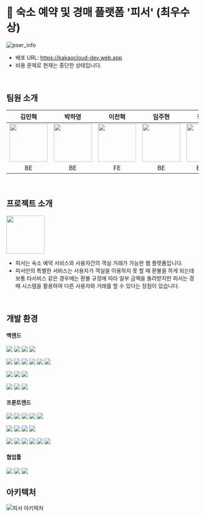 # 🥇 숙소 예약 및 경매 플랫폼 '피서' (최우수상)
![pser_info](https://github.com/p-ser/.github/assets/91861082/f8ce38bd-22db-47e7-8124-34cf4d57c985)
- 배포 URL: https://kakaocloud-dev.web.app
- 비용 문제로 현재는 중단한 상태입니다.
<br>

## 팀원 소개
|김민혁|박하영|이찬혁|임주현|정우용|정의헌|최혜빈|
|:---:|:---:|:---:|:---:|:---:|:---:|:---:
|<img src="https://github.com/p-ser/.github/assets/91861082/43089030-0b0e-4e36-9709-5aa3fb71f599" width="100" />|<img src="https://github.com/p-ser/.github/assets/91861082/5d23cc92-e155-49dc-bab9-f6ec9151f77b" width="100" />|<img src="https://github.com/p-ser/.github/assets/91861082/b951d785-5c7d-4d0d-9e00-44734e1d6c59" width="100" />|<img src="https://github.com/p-ser/.github/assets/91861082/a9427dc5-7ab2-436a-b577-ddea7ccaba20" width="100" />|<img src="https://github.com/p-ser/.github/assets/91861082/5c6281f8-7248-425c-9121-d6a27f402a4a" width="100" />|<img src="https://github.com/p-ser/.github/assets/91861082/497b152b-cf23-4539-ae8a-5496b23fb4e6" width="100" />|<img src="https://github.com/p-ser/.github/assets/91861082/f95b3ab3-22f1-4567-a355-11b4a7288b76" width="100" />|
|BE|BE|FE|BE|BE, FE|BE|FE|
<br>

## 프로젝트 소개
<img src="https://github.com/p-ser/.github/assets/91861082/94ed50a2-cbfe-4c93-8a61-3b9f5a29a227" width="100" />

- 피서는 숙소 예약 서비스와 사용자간의 객실 거래가 가능한 웹 플랫폼입니다.
- 피서만의 특별한 서비스는 사용자가 객실을 이용하지 못 할 때 환불을 하게 되는데 보통 타서비스 같은 경우에는
  환불 규정에 따라 일부 금액을 돌려받지만 피서는 경매 시스템을 활용하여 다른 사용자와 거래를 할 수 있다는 장점이 있습니다.
<br>

## 개발 환경
<h4>백엔드</h3>
<p>
  <img src="https://img.shields.io/badge/Java-007396?style=flat-square&logo=java&logoColor=white"/>
  <img src="https://img.shields.io/badge/SrpingBoot-6DB33F?style=flat-square&logo=springboot&logoColor=white"/>
  <img src="https://img.shields.io/badge/SpringSecurity-6DB33F?style=flat-square&logo=springsecurity&logoColor=white"/>
  <img src="https://img.shields.io/badge/MariaDB-003545?style=flat-square&logo=mariadb&logoColor=white"/>
</p>
<p>
  <img src="https://img.shields.io/badge/Jenkins-D24939?style=flat-square&logo=jenkins&logoColor=white"/>
  <img src="https://img.shields.io/badge/Docker-2496ED?style=flat-square&logo=docker&logoColor=white"/>
  <img src="https://img.shields.io/badge/Kubernetes-326CE5?style=flat-square&logo=kubernetes&logoColor=white"/>
  <img src="https://img.shields.io/badge/GitHub Actions-2088FF?style=flat-square&logo=githubactions&logoColor=white"/>
  <img src="https://img.shields.io/badge/NGINX-009639?style=flat-square&logo=nginx&logoColor=white"/>
  <img src="https://img.shields.io/badge/Gradle-02303A?style=flat-square&logo=gradle&logoColor=white"/>
</p>
<p>
  <img src="https://img.shields.io/badge/Elasticsearch-005571?style=flat-square&logo=elasticsearch&logoColor=white"/>
  <img src="https://img.shields.io/badge/Apachekafka-231F20?style=flat-square&logo=apachekafka&logoColor=white"/>
  <img src="https://img.shields.io/badge/Redis-FF4438?style=flat-square&logo=redis&logoColor=white"/>
</p>
<p>
  <img src="https://img.shields.io/badge/Intelli IDEA-000000?style=flat-square&logo=intellijidea&logoColor=white"/>
  <img src="https://img.shields.io/badge/Postman-FF6C37?style=flat-square&logo=postman&logoColor=white"/>
  <img src="https://img.shields.io/badge/Swagger-85EA2D?style=flat-square&logo=swagger&logoColor=white"/>
</p>

<h4>프론트엔드</h4>
<p>
  <img src="https://img.shields.io/badge/HTML-E34F26?style=flat-square&logo=html5&logoColor=white"/>
  <img src="https://img.shields.io/badge/CSS-1572B6?style=flat-square&logo=css3&logoColor=white"/>
  <img src="https://img.shields.io/badge/JavaScript-F7DF1E?style=flat-square&logo=javascript&logoColor=black"/>
  <img src="https://img.shields.io/badge/React-61DAFB?style=flat-square&logo=react&logoColor=white"/>
  <img src="https://img.shields.io/badge/Visual Studio Code-007ACC?style=flat-square&logo=visualstudiocode&logoColor=white"/>
</p>
<p>
  <img src="https://img.shields.io/badge/Tailwind-06B6D4?style=flat-square&logo=tailwindcss&logoColor=white"/>
  <img src="https://img.shields.io/badge/Recoil-3578E5?style=flat-square&logo=recoil&logoColor=white"/>
  <img src="https://img.shields.io/badge/Vite-646CFF?style=flat-square&logo=vite&logoColor=white"/>
  <img src="https://img.shields.io/badge/axios-5A29E4?style=flat-square&logo=axios&logoColor=white"/>
</p>
<p>
  <img src="https://img.shields.io/badge/Jenkins-D24939?style=flat-square&logo=jenkins&logoColor=white"/>
  <img src="https://img.shields.io/badge/Docker-2496ED?style=flat-square&logo=docker&logoColor=white"/>
  <img src="https://img.shields.io/badge/Kubernetes-326CE5?style=flat-square&logo=kubernetes&logoColor=white"/>
  <img src="https://img.shields.io/badge/GitHub Actions-2088FF?style=flat-square&logo=githubactions&logoColor=white"/>
  <img src="https://img.shields.io/badge/NGINX-009639?style=flat-square&logo=nginx&logoColor=white"/>
  <img src="https://img.shields.io/badge/Gradle-02303A?style=flat-square&logo=gradle&logoColor=white"/>
</p>

<h4>협업툴</h4>
<p>
  <img src="https://img.shields.io/badge/Notion-000000?style=flat-square&logo=notion&logoColor=white"/>
  <img src="https://img.shields.io/badge/Jira-0052CC?style=flat-square&logo=jira&logoColor=white"/>
  <img src="https://img.shields.io/badge/GitHub-181717?style=flat-square&logo=github&logoColor=white"/>
</p>

## 아키텍처
![피서 아키텍처](https://github.com/p-ser/.github/assets/91861082/ac656cb1-8347-43a5-aad1-41dedcbeeab7)
